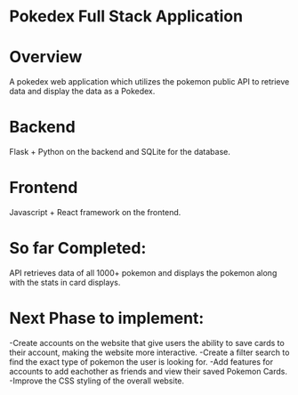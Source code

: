 # Pokedex Full Stack Application 

# Overview
A pokedex web application which utilizes the pokemon public API to retrieve data and display the data as a Pokedex. 

# Backend 
Flask + Python on the backend and SQLite for the database. 

# Frontend 
Javascript + React framework on the frontend. 



# So far Completed: 
API retrieves data of all 1000+ pokemon and displays the pokemon along with the stats in card displays.

# Next Phase to implement:
-Create accounts on the website that give users the ability to save cards to their account, making the website more interactive. 
-Create a filter search to find the exact type of pokemon the user is looking for. 
-Add features for accounts to add eachother as friends and view their saved Pokemon Cards. 
-Improve the CSS styling of the overall website.
